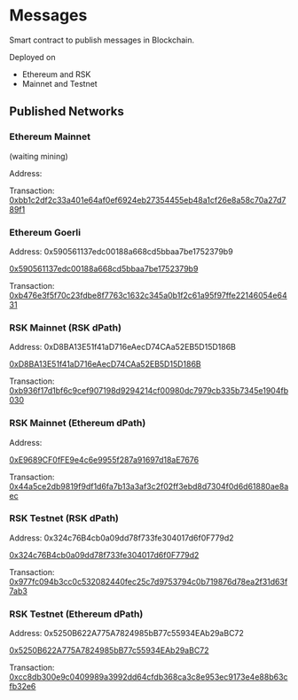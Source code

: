 # Messages

Smart contract to publish messages in Blockchain.

Deployed on 
- Ethereum and RSK
- Mainnet and Testnet 

## Published Networks 

### Ethereum Mainnet 

(waiting mining)

Address: 

[](https://explorer.rsk.co/address/)

Transaction:
[0xbb1c2df2c33a401e64af0ef6924eb27354455eb48a1cf26e8a58c70a27d789f1](https://etherscan.io/tx/0xbb1c2df2c33a401e64af0ef6924eb27354455eb48a1cf26e8a58c70a27d789f1)

### Ethereum Goerli 

Address: 0x590561137edc00188a668cd5bbaa7be1752379b9

[0x590561137edc00188a668cd5bbaa7be1752379b9](https://explorer.rsk.co/address/0x590561137edc00188a668cd5bbaa7be1752379b9)

Transaction:
[0xb476e3f5f70c23fdbe8f7763c1632c345a0b1f2c61a95f97ffe22146054e6431](https://goerli.etherscan.io/tx/0xb476e3f5f70c23fdbe8f7763c1632c345a0b1f2c61a95f97ffe22146054e6431)

### RSK Mainnet (RSK dPath) 

Address: 0xD8BA13E51f41aD716eAecD74CAa52EB5D15D186B

[0xD8BA13E51f41aD716eAecD74CAa52EB5D15D186B](https://explorer.rsk.co/address/0xd8ba13e51f41ad716eaecd74caa52eb5d15d186b)

Transaction:
[0xb936f17d1bf6c9cef907198d9294214cf00980dc7979cb335b7345e1904fb030](https://explorer.rsk.co/tx/0xb936f17d1bf6c9cef907198d9294214cf00980dc7979cb335b7345e1904fb030)

### RSK Mainnet (Ethereum dPath) 

Address: 

[0xE9689CF0fFE9e4c6e9955f287a91697d18aE7676](https://explorer.rsk.co/address/0xE9689CF0fFE9e4c6e9955f287a91697d18aE7676)

Transaction:
[0x44a5ce2db9819f9df1d6fa7b13a3af3c2f02ff3ebd8d7304f0d6d61880ae8aec](https://explorer.rsk.co/tx/0x44a5ce2db9819f9df1d6fa7b13a3af3c2f02ff3ebd8d7304f0d6d61880ae8aec)

### RSK Testnet (RSK dPath) 

Address: 0x324c76B4cb0a09dd78f733fe304017d6f0F779d2

[0x324c76B4cb0a09dd78f733fe304017d6f0F779d2](https://explorer.rsk.co/address/0x324c76B4cb0a09dd78f733fe304017d6f0F779d2)

Transaction:
[0x977fc094b3cc0c532082440fec25c7d9753794c0b719876d78ea2f31d63f7ab3](https://explorer.testnet.rsk.co/tx/0x977fc094b3cc0c532082440fec25c7d9753794c0b719876d78ea2f31d63f7ab3)

### RSK Testnet (Ethereum dPath) 

Address: 0x5250B622A775A7824985bB77c55934EAb29aBC72

[0x5250B622A775A7824985bB77c55934EAb29aBC72](https://explorer.testnet.rsk.co/address/0x5250b622a775a7824985bb77c55934eab29abc72)

Transaction:
[0xcc8db300e9c0409989a3992dd64cfdb368ca3c8e953ec9173e4e88b63cfb32e6](https://explorer.testnet.rsk.co/tx/0xcc8db300e9c0409989a3992dd64cfdb368ca3c8e953ec9173e4e88b63cfb32e6)
